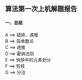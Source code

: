 ## 算法第一次上机解题报告
#### 一、总结
A ==> 错排、递推 <br>
B ==> 简单数论 <br>
C ==> 递推 <br>
D ==> 霍纳法则 <br>
E ==> 快排中的元素划分 <br>
F ==> 剪枝 <br>
G ==> 分治 <br>
